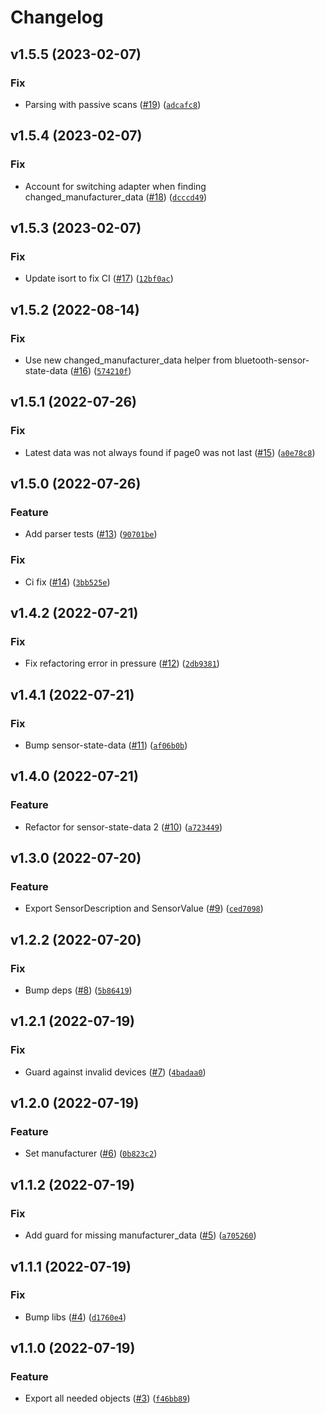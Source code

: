 # Changelog

<!--next-version-placeholder-->

## v1.5.5 (2023-02-07)
### Fix
* Parsing with passive scans ([#19](https://github.com/Bluetooth-Devices/sensorpush-ble/issues/19)) ([`adcafc8`](https://github.com/Bluetooth-Devices/sensorpush-ble/commit/adcafc8fb63ff6f7d04041f73aa9274d8bbc6a4c))

## v1.5.4 (2023-02-07)
### Fix
* Account for switching adapter when finding changed_manufacturer_data ([#18](https://github.com/Bluetooth-Devices/sensorpush-ble/issues/18)) ([`dcccd49`](https://github.com/Bluetooth-Devices/sensorpush-ble/commit/dcccd497987e0dea164fc2fbd196cd77fa9fe62e))

## v1.5.3 (2023-02-07)
### Fix
* Update isort to fix CI ([#17](https://github.com/Bluetooth-Devices/sensorpush-ble/issues/17)) ([`12bf0ac`](https://github.com/Bluetooth-Devices/sensorpush-ble/commit/12bf0acf35565c81d92852be512fde529ce99ce4))

## v1.5.2 (2022-08-14)
### Fix
* Use new changed_manufacturer_data helper from bluetooth-sensor-state-data ([#16](https://github.com/Bluetooth-Devices/sensorpush-ble/issues/16)) ([`574210f`](https://github.com/Bluetooth-Devices/sensorpush-ble/commit/574210f800ca664121078cbf6f6dd63f3ee29747))

## v1.5.1 (2022-07-26)
### Fix
* Latest data was not always found if page0 was not last ([#15](https://github.com/Bluetooth-Devices/sensorpush-ble/issues/15)) ([`a0e78c8`](https://github.com/Bluetooth-Devices/sensorpush-ble/commit/a0e78c814e877810e481fc4ff3fc850d10a0162b))

## v1.5.0 (2022-07-26)
### Feature
* Add parser tests ([#13](https://github.com/Bluetooth-Devices/sensorpush-ble/issues/13)) ([`90701be`](https://github.com/Bluetooth-Devices/sensorpush-ble/commit/90701be63e077ebc043868d35dfa596bef0a7042))

### Fix
* Ci fix ([#14](https://github.com/Bluetooth-Devices/sensorpush-ble/issues/14)) ([`3bb525e`](https://github.com/Bluetooth-Devices/sensorpush-ble/commit/3bb525e2bd8420a6a30e8e0b0d18e43959f7a99d))

## v1.4.2 (2022-07-21)
### Fix
* Fix refactoring error in pressure ([#12](https://github.com/Bluetooth-Devices/sensorpush-ble/issues/12)) ([`2db9381`](https://github.com/Bluetooth-Devices/sensorpush-ble/commit/2db93812d50b7af795dfb924a9d4d610f2488c2b))

## v1.4.1 (2022-07-21)
### Fix
* Bump sensor-state-data ([#11](https://github.com/Bluetooth-Devices/sensorpush-ble/issues/11)) ([`af06b0b`](https://github.com/Bluetooth-Devices/sensorpush-ble/commit/af06b0b7679a090ec2648dae2ecfaed58e6c5c06))

## v1.4.0 (2022-07-21)
### Feature
* Refactor for sensor-state-data 2 ([#10](https://github.com/Bluetooth-Devices/sensorpush-ble/issues/10)) ([`a723449`](https://github.com/Bluetooth-Devices/sensorpush-ble/commit/a723449519d3a18aa0ac859570683c573ba1b371))

## v1.3.0 (2022-07-20)
### Feature
* Export SensorDescription and SensorValue ([#9](https://github.com/Bluetooth-Devices/sensorpush-ble/issues/9)) ([`ced7098`](https://github.com/Bluetooth-Devices/sensorpush-ble/commit/ced7098af4d6744c2edcc182bfe0f36fac250c5a))

## v1.2.2 (2022-07-20)
### Fix
* Bump deps ([#8](https://github.com/Bluetooth-Devices/sensorpush-ble/issues/8)) ([`5b86419`](https://github.com/Bluetooth-Devices/sensorpush-ble/commit/5b86419ad62eb1d86c76cd0b4479adf866fa100d))

## v1.2.1 (2022-07-19)
### Fix
* Guard against invalid devices ([#7](https://github.com/Bluetooth-Devices/sensorpush-ble/issues/7)) ([`4badaa0`](https://github.com/Bluetooth-Devices/sensorpush-ble/commit/4badaa0da1f782fc9ffd24eb608d085b0e6b9dd7))

## v1.2.0 (2022-07-19)
### Feature
* Set manufacturer ([#6](https://github.com/Bluetooth-Devices/sensorpush-ble/issues/6)) ([`0b823c2`](https://github.com/Bluetooth-Devices/sensorpush-ble/commit/0b823c28e391f5e89fa86b20822a822f2a67c5f7))

## v1.1.2 (2022-07-19)
### Fix
* Add guard for missing manufacturer_data ([#5](https://github.com/Bluetooth-Devices/sensorpush-ble/issues/5)) ([`a705260`](https://github.com/Bluetooth-Devices/sensorpush-ble/commit/a70526016a43a6347bb1ac40b8aeb3b77e981fe3))

## v1.1.1 (2022-07-19)
### Fix
* Bump libs ([#4](https://github.com/Bluetooth-Devices/sensorpush-ble/issues/4)) ([`d1760e4`](https://github.com/Bluetooth-Devices/sensorpush-ble/commit/d1760e49ab671e50d8616576726abe7c82c8ba0c))

## v1.1.0 (2022-07-19)
### Feature
* Export all needed objects ([#3](https://github.com/Bluetooth-Devices/sensorpush-ble/issues/3)) ([`f46bb89`](https://github.com/Bluetooth-Devices/sensorpush-ble/commit/f46bb8942b7578246348794af210d33b2f8981c4))
